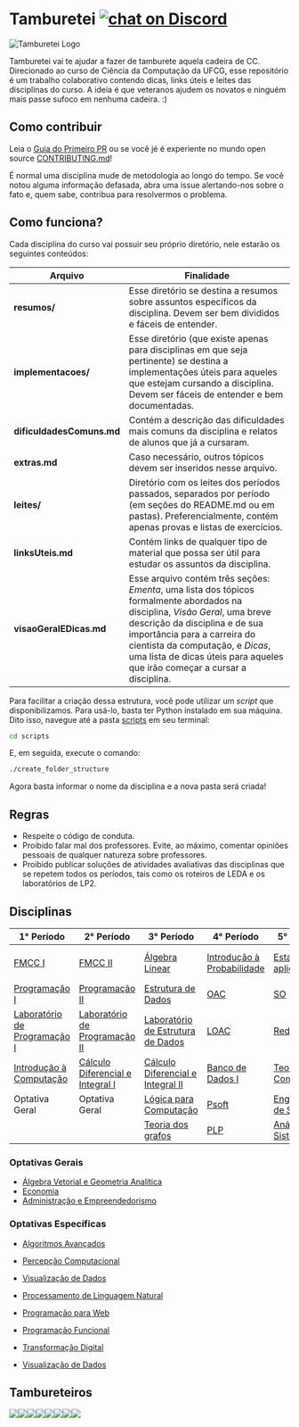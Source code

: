 
# Tamburetei [![chat on Discord](https://img.shields.io/discord/558293573494112257.svg?logo=discord)](https://discord.gg/UgR5WrY)
![Tamburetei Logo](https://i.imgur.com/FOgBKcI.png)

Tamburetei vai te ajudar a fazer de tamburete aquela cadeira de CC. Direcionado ao curso de Ciência da Computação da UFCG, esse repositório é um trabalho colaborativo contendo dicas, links úteis e leites das disciplinas do curso. A ideia é que veteranos ajudem os novatos e ninguém mais passe sufoco em nenhuma cadeira. :)

## Como contribuir

Leia o  [Guia do Primeiro PR](GuiaPrimeiroPR.md) ou se você jé é experiente no mundo open source [CONTRIBUTING.md](CONTRIBUTING.md)!

É normal uma disciplina mude de metodologia ao longo do tempo. Se você notou alguma informação defasada, abra uma issue alertando-nos sobre o fato e, quem sabe, contribua para resolvermos o problema.


## Como funciona?

Cada disciplina do curso vai possuir seu próprio diretório, nele estarão os seguintes conteúdos:

Arquivo | Finalidade
------- | -----------
**resumos/** | Esse diretório se destina a resumos sobre assuntos específicos da disciplina. Devem ser bem divididos e fáceis de entender.
**implementacoes/** | Esse diretório (que existe apenas para disciplinas em que seja pertinente) se destina a implementações úteis para aqueles que estejam cursando a disciplina. Devem ser fáceis de entender e bem documentadas.
**dificuldadesComuns.md** | Contém a descrição das dificuldades mais comuns da disciplina e relatos de alunos que já a cursaram.
**extras.md** | Caso necessário, outros tópicos devem ser inseridos nesse arquivo.
**leites/** | Diretório com os leites dos períodos passados, separados por período (em seções do README.md ou em pastas). Preferencialmente, contém apenas provas e listas de exercícios.
**linksUteis.md** | Contém links de qualquer tipo de material que possa ser útil para estudar os assuntos da disciplina.
**visaoGeralEDicas.md** | Esse arquivo contém três seções: *Ementa*, uma lista dos tópicos formalmente abordados na disciplina, *Visão Geral*, uma breve descrição da disciplina e de sua importância para a carreira do cientista da computação, e *Dicas*, uma lista de dicas úteis para aqueles que irão começar a cursar a disciplina.

Para facilitar a criação dessa estrutura, você pode utilizar um *script* que disponibilizamos. Para usá-lo, basta ter Python instalado em sua máquina. Dito isso, navegue até a pasta [scripts](scripts/) em seu terminal:

```sh
cd scripts
```

E, em seguida, execute o comando:
```sh
./create_folder_structure
```

Agora basta informar o nome da disciplina e a nova pasta será criada!

## Regras

- Respeite o código de conduta.
- Proibido falar mal dos professores. Evite, ao máximo, comentar opiniões pessoais de qualquer natureza sobre professores.
- Proibido publicar soluções de atividades avaliativas das disciplinas que se repetem todos os períodos, tais como os roteiros de LEDA e os laboratórios de LP2.


## Disciplinas

|   **1° Período**   | **2° Período**    | **3° Período**  | **4° Período**  | **5° Período**   | **6° Período**   | **7° Período**    | **8° Período**    | **9° Período**     |
| ---------------------------- | -------------------------------- | --------------------------------- | ----------------------------- | ----------------------- | ------------------------- | ------------ | ----------------------- | ------------------------ |
| [FMCC I](fmcc1/)  | [FMCC II](fmcc2/)  | [Álgebra<br>Linear](linear/) | [Introdução à Probabilidade](probabilidade/) | [Estatística<br>aplicada](estatistica/) | [Metodologia<br>Cientifica]() | [ATAL](atal/)         | [Projeto em Computação I]() | [Projeto em Computação II]() |
| [Programação I]() | [Programação II]() | [Estrutura de Dados](eda/)  | [OAC](oac/) | [SO](so/) | [Programação Concorrente](prog_concorrente/) | [Compiladores](compiladores/) | [Pré-TCC]() | [TCC]() |
| [Laboratório de Programação I]() | [Laboratório de Programação II]() | [Laboratório de Estrutura de Dados]() | [LOAC](loac/) | [Redes](redes/) | [Inteligência Artificial](ia/) | Optativa Geral | Optativa Geral | Optativa Específica |
| [Introdução à Computação](ic/) | [Cálculo Diferencial e Integral I](calculo1/) | [Cálculo Diferencial e Integral II](calculo2/) | [Banco de Dados I](bd/) | [Teoria da Computação](tc/) | Optativa Específica | Optativa Específica | Optativa Específica | Optativa Específica |
| Optativa Geral | Optativa Geral | [Lógica para Computação](logica/) | [Psoft](psoft/) | [Engenharia de Software](es/) | Optativa Específica | Optativa Específica | Optativa Específica | Optativa Específica |
| | | [Teoria dos grafos](grafos/) | [PLP](plp/) | [Análise de Sistemas](as/) | | | | Optativa Específica |

### Optativas Gerais

- [Álgebra Vetorial e Geometria Analítica](vetorial)
- [Economia](economia)
- [Administração e Empreendedorismo](administracao)

### Optativas Específicas

- [Algoritmos Avançados](aa)

- [Percepção Computacional](percepcao)
- [Visualização de Dados](visu)
- [Processamento de Linguagem Natural](pln)
- [Programação para Web](progweb)
- [Programação Funcional](funcional)
- [Transformação Digital](td)
- [Visualização de Dados](visu)







## Tambureteiros

[![](https://sourcerer.io/fame/thayannevls/OpenDevUFCG/Tamburetei/images/0)](https://sourcerer.io/fame/thayannevls/OpenDevUFCG/Tamburetei/links/0)[![](https://sourcerer.io/fame/thayannevls/OpenDevUFCG/Tamburetei/images/1)](https://sourcerer.io/fame/thayannevls/OpenDevUFCG/Tamburetei/links/1)[![](https://sourcerer.io/fame/thayannevls/OpenDevUFCG/Tamburetei/images/2)](https://sourcerer.io/fame/thayannevls/OpenDevUFCG/Tamburetei/links/2)[![](https://sourcerer.io/fame/thayannevls/OpenDevUFCG/Tamburetei/images/3)](https://sourcerer.io/fame/thayannevls/OpenDevUFCG/Tamburetei/links/3)[![](https://sourcerer.io/fame/thayannevls/OpenDevUFCG/Tamburetei/images/4)](https://sourcerer.io/fame/thayannevls/OpenDevUFCG/Tamburetei/links/4)[![](https://sourcerer.io/fame/thayannevls/OpenDevUFCG/Tamburetei/images/5)](https://sourcerer.io/fame/thayannevls/OpenDevUFCG/Tamburetei/links/5)[![](https://sourcerer.io/fame/thayannevls/OpenDevUFCG/Tamburetei/images/6)](https://sourcerer.io/fame/thayannevls/OpenDevUFCG/Tamburetei/links/6)[![](https://sourcerer.io/fame/thayannevls/OpenDevUFCG/Tamburetei/images/7)](https://sourcerer.io/fame/thayannevls/OpenDevUFCG/Tamburetei/links/7)

